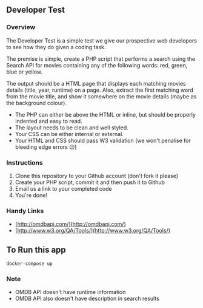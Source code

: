 ## Developer Test

### Overview

The Developer Test is a simple test we give our prospective web developers to see how they do given a coding task.

The premise is simple, create a PHP script that performs a search using the Search API for movies containing any of the following words: red, green, blue or yellow.

The output should be a HTML page that displays each matching movies details (title, year, runtime) on a page. Also, extract the first matching word from the movie title, and show it somewhere on the movie details (maybe as the background colour).

- The PHP can either be above the HTML or inline, but should be properly indented and easy to read.
- The layout needs to be clean and well styled.
- Your CSS can be either internal or external.
- Your HTML and CSS should pass W3 validation (we won't penalise for bleeding edge errors :wink:)

### Instructions

1. Clone this repository to your Github account (don't fork it please)
2. Create your PHP script, commit it and then push it to Github
3. Email us a link to your completed code
4. You're done!

### Handy Links

- [http://omdbapi.com/](http://omdbapi.com/)
- [http://www.w3.org/QA/Tools/](http://www.w3.org/QA/Tools/)

## To Run this app

```
docker-compose up
```

### Note

- OMDB API doesn't have runtime information
- OMDB API also doesn't have description in search results
